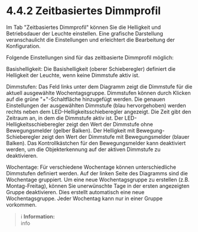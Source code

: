 # 4.4.2 Zeitbasiertes Dimmprofil

Im Tab "Zeitbasiertes Dimmprofil" können Sie die Helligkeit und Betriebsdauer der Leuchte einstellen. Eine grafische Darstellung veranschaulicht die Einstellungen und erleichtert die Bearbeitung der Konfiguration.

Folgende Einstellungen sind für das zeitbasierte Dimmprofil möglich:

Basishelligkeit:
Die Basishelligkeit (oberer Schieberegler) definiert die Helligkeit der Leuchte, wenn keine Dimmstufe aktiv ist.

Dimmstufen:
Das Feld links unter dem Diagramm zeigt die Dimmstufe für die aktuell ausgewählte Wochentagsgruppe. Dimmstufen können durch Klicken auf die grüne "+"-Schaltfläche hinzugefügt werden.
Die genauen Einstellungen der ausgewählten Dimmstufe (blau hervorgehoben) werden rechts neben dem LED-Helligkeitsschieberegler angezeigt.
Die Zeit gibt den Zeitraum an, in dem die Dimmstufe aktiv ist.
Der LED-Helligkeitsschieberegler zeigt den Wert der Dimmstufe ohne Bewegungsmelder (gelber Balken).
Der Helligkeit mit Bewegung-Schieberegler zeigt den Wert der Dimmstufe mit Bewegungsmelder (blauer Balken).
Das Kontrollkästchen für den Bewegungsmelder kann deaktiviert werden, um die Objekterkennung auf der aktiven Dimmstufe zu deaktivieren.

Wochentage:
Für verschiedene Wochentage können unterschiedliche Dimmstufen definiert werden. Auf der linken Seite des Diagramms sind die Wochentage gruppiert. Um eine neue Wochentagsgruppe zu erstellen (z.B. Montag-Freitag), können Sie unerwünschte Tage in der ersten angezeigten Gruppe deaktivieren. Dies erstellt automatisch eine neue Wochentagsgruppe. Jeder Wochentag kann nur in einer Gruppe vorkommen.

> ℹ️ **Information:**  
> info 